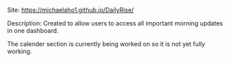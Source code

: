 Site: https://michaelaho1.github.io/DailyRise/

Description: Created to allow users to access all important morning updates in one dashboard.

The calender section is currently being worked on so it is not yet fully working.
